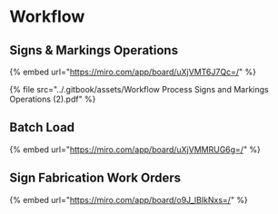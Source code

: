 # Workflow

## Signs & Markings Operations

{% embed url="https://miro.com/app/board/uXjVMT6J7Qc=/" %}

{% file src="../.gitbook/assets/Workflow Process Signs and Markings Operations (2).pdf" %}

## Batch Load

{% embed url="https://miro.com/app/board/uXjVMMRUG6g=/" %}

## Sign Fabrication Work Orders

{% embed url="https://miro.com/app/board/o9J_lBIkNxs=/" %}
